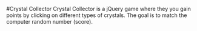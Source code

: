 #Crystal Collector
Crystal Collector is a jQuery game where they you gain points by clicking on different types of crystals. The goal is to match the computer random number (score).